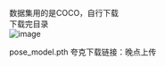 数据集用的是COCO，自行下载  
下载完目录  
![image](https://github.com/user-attachments/assets/b7025f09-7fe6-47dc-aace-823f09435786)  

pose_model.pth 夸克下载链接：晚点上传
